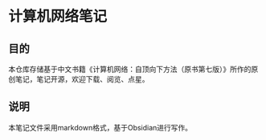 # 计算机网络笔记
## 目的
本仓库存储基于中文书籍《计算机网络：自顶向下方法（原书第七版）》所作的原创笔记，笔记开源，欢迎下载、阅览、点星。
## 说明
本笔记文件采用markdown格式，基于Obsidian进行写作。
